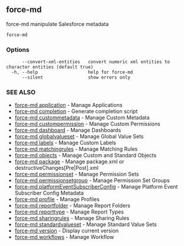 ## force-md

force-md manipulate Salesforce metadata

```
force-md
```

### Options

```
      --convert-xml-entities   convert numeric xml entities to character entities (default true)
  -h, --help                   help for force-md
      --silent                 show errors only
```

### SEE ALSO

* [force-md application](force-md_application.md)	 - Manage Applications
* [force-md completion](force-md_completion.md)	 - Generate completion script
* [force-md custommetadata](force-md_custommetadata.md)	 - Manage Custom Metadata
* [force-md custompermission](force-md_custompermission.md)	 - Manage Custom Permissions
* [force-md dashboard](force-md_dashboard.md)	 - Manage Dashboards
* [force-md globalvalueset](force-md_globalvalueset.md)	 - Manage Global Value Sets
* [force-md labels](force-md_labels.md)	 - Manage Custom Labels
* [force-md matchingrules](force-md_matchingrules.md)	 - Manage Matching Rules
* [force-md objects](force-md_objects.md)	 - Manage Custom and Standard Objects
* [force-md package](force-md_package.md)	 - Manage package.xml or destructiveChanges[Pre|Post].xml
* [force-md permissionset](force-md_permissionset.md)	 - Manage Permission Sets
* [force-md permissionsetgroup](force-md_permissionsetgroup.md)	 - Manage Permission Set Groups
* [force-md platformEventSubscriberConfig](force-md_platformEventSubscriberConfig.md)	 - Manage Platform Event Subscriber Config Metadata
* [force-md profile](force-md_profile.md)	 - Manage Profiles
* [force-md reportfolder](force-md_reportfolder.md)	 - Manage Report Folders
* [force-md reporttype](force-md_reporttype.md)	 - Manage Report Types
* [force-md sharingrules](force-md_sharingrules.md)	 - Manage Sharing Rules
* [force-md standardvalueset](force-md_standardvalueset.md)	 - Manage Standard Value Sets
* [force-md version](force-md_version.md)	 - Display current version
* [force-md workflows](force-md_workflows.md)	 - Manage Workflow

